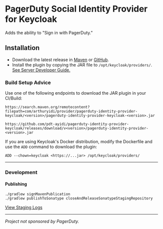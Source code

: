 # PagerDuty Social Identity Provider for Keycloak

Adds the ability to "Sign in with PagerDuty."

## Installation

- Download the latest release in [Maven](https://search.maven.org/search?q=g:com.arthuryidi.provider) or [GitHub](https://github.com/pdt-ayidi/pagerduty-identity-provider-keycloak/releases/latest).
- Install the plugin by copying the JAR file to `/opt/keycloak/providers/`. [See Server Developer Guide.](https://www.keycloak.org/docs/latest/server_development/index.html#deploy-the-script-jar)

### Build Setup Advice

Use one of the following endpoints to download the JAR plugin in your CI/Build:

```shell
https://search.maven.org/remotecontent?filepath=com/arthuryidi/provider/pagerduty-identity-provider-keycloak/<version>/pagerduty-identity-provider-keycloak-<version>.jar
```
```shell
https://github.com/pdt-ayidi/pagerduty-identity-provider-keycloak/releases/download/v<version>/pagerduty-identity-provider-<version>.jar
```

If you are using Keycloak's Docker distribution, modify the Dockerfile and use the `ADD` command to download the plugin:

```
ADD --chown=keycloak <https://...jar> /opt/keycloak/providers/
```

---

### Development

#### Publishing

```
./gradlew signMavenPublication 
./gradlew publishToSonatype closeAndReleaseSonatypeStagingRepository
```
[View Staging Logs](https://s01.oss.sonatype.org/#stagingRepositories)

---

_Project not sponsored by PagerDuty._
